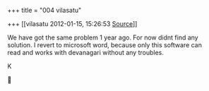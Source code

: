 +++
title = "004 vilasatu"

+++
[[vilasatu	2012-01-15, 15:26:53 [Source](https://groups.google.com/g/samskrita/c/ujcVw9y0T2M)]]



We have got the same problem 1 year ago. For now didnt find any  
solution. I revert to microsoft word, because only this software can  
read and works with devanagari without any troubles.  
  
K  



